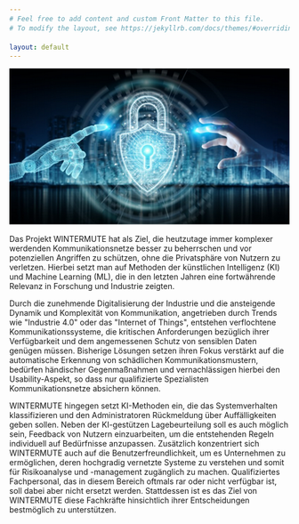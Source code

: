 ```yaml
---
# Feel free to add content and custom Front Matter to this file.
# To modify the layout, see https://jekyllrb.com/docs/themes/#overriding-theme-defaults

layout: default
---
```


![Wintermute Schaubild](/assets/img/wintermute-display.png)

Das Projekt WINTERMUTE hat als Ziel, die heutzutage immer komplexer werdenden Kommunikationsnetze besser zu beherrschen und vor potenziellen Angriffen zu schützen, ohne die Privatsphäre von Nutzern zu verletzen. Hierbei setzt man auf Methoden der künstlichen Intelligenz (KI) und Machine Learning (ML), die in den letzten Jahren eine fortwährende Relevanz in Forschung und Industrie zeigten.

Durch die zunehmende Digitalisierung der Industrie und die ansteigende Dynamik und Komplexität von Kommunikation, angetrieben durch Trends wie "Industrie 4.0" oder das "Internet of Things", entstehen verflochtene Kommunikationssysteme, die kritischen Anforderungen bezüglich ihrer Verfügbarkeit und dem angemessenen Schutz von sensiblen Daten genügen müssen. Bisherige Lösungen setzen ihren Fokus verstärkt auf die automatische Erkennung von schädlichen Kommunikationsmustern, bedürfen händischer Gegenmaßnahmen und vernachlässigen hierbei den Usability-Aspekt, so dass nur qualifizierte Spezialisten Kommunikationsnetze absichern können.

WINTERMUTE hingegen setzt KI-Methoden ein, die das Systemverhalten klassifizieren und den Administratoren Rückmeldung über Auffälligkeiten geben sollen. Neben der KI-gestützen Lagebeurteilung soll es auch möglich sein, Feedback von Nutzern einzuarbeiten, um die entstehenden Regeln individuell auf Bedürfnisse anzupassen. Zusätzlich konzentriert sich WINTERMUTE auch auf die Benutzerfreundlichkeit, um es Unternehmen zu ermöglichen, deren hochgradig vernetzte Systeme zu verstehen und somit für Risikoanalyse und -management zugänglich zu machen. Qualifiziertes Fachpersonal, das in diesem Bereich oftmals rar oder nicht verfügbar ist, soll dabei aber nicht ersetzt werden. Stattdessen ist es das Ziel von WINTERMUTE diese Fachkräfte hinsichtlich ihrer Entscheidungen bestmöglich zu unterstützen.


